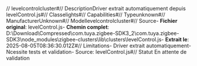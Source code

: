// levelcontrolcluster#// DescriptionDriver extrait automatiquement depuis levelControl.js#// Classelights#// Capabilities#// Typeunknown#// ManufacturerUnknown#// Modellevelcontrolcluster#// Source- **Fichier original**: levelControl.js- **Chemin complet**: D:\Download\Compressed\com.tuya.zigbee-SDK3_2\com.tuya.zigbee-SDK3\node_modules\zigbee-clusters\lib\clusters\levelControl.js- **Extrait le**: 2025-08-05T08:36:30.012Z#// Limitations- Driver extrait automatiquement- Ncessite tests et validation- Source: levelControl.js#// Statut En attente de validation
